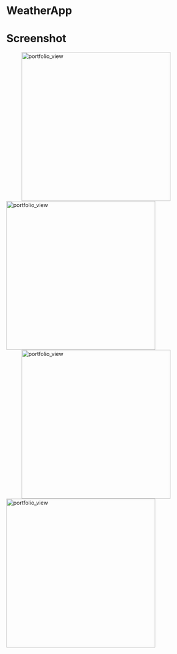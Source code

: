 # WeatherApp
# Screenshot

<img width="390" alt="portfolio_view" src="https://user-images.githubusercontent.com/27208120/40666348-486a4b1a-6381-11e8-8562-9dbea64477d8.png" hspace="40"><img width="390" alt="portfolio_view" src="https://user-images.githubusercontent.com/27208120/40666356-4ac31054-6381-11e8-99bb-ba5368faba40.png">
<img width="390" alt="portfolio_view" src="https://user-images.githubusercontent.com/27208120/40666358-4c6b1988-6381-11e8-83ff-4bbb687fab36.png" hspace="40"><img width="390" alt="portfolio_view" src="https://user-images.githubusercontent.com/27208120/40666360-4daa8b1c-6381-11e8-84e0-f8a2b0a16a6c.png">


